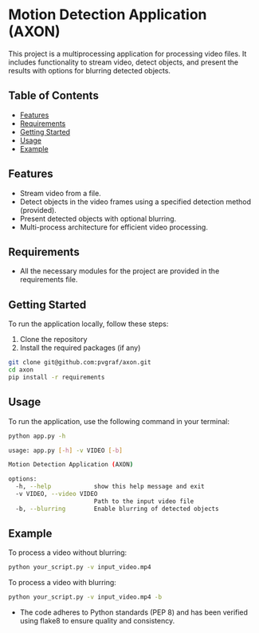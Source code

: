 # Motion Detection Application (AXON)

This project is a multiprocessing application for processing video files. It includes functionality to stream video, detect objects, and present the results with options for blurring detected objects.

## Table of Contents

- [Features](#features)
- [Requirements](#requirements)
- [Getting Started](#getting-started)
- [Usage](#usage)
- [Example](#example)

## Features
- Stream video from a file.
- Detect objects in the video frames using a specified detection method (provided).
- Present detected objects with optional blurring.
- Multi-process architecture for efficient video processing.

## Requirements
- All the necessary modules for the project are provided in the requirements file.

## Getting Started
To run the application locally, follow these steps:

1. Clone the repository
2. Install the required packages (if any)

```bash
git clone git@github.com:pvgraf/axon.git
cd axon
pip install -r requirements
```

## Usage
To run the application, use the following command in your terminal:
```bash
python app.py -h

usage: app.py [-h] -v VIDEO [-b]

Motion Detection Application (AXON)

options:
  -h, --help            show this help message and exit
  -v VIDEO, --video VIDEO
                        Path to the input video file
  -b, --blurring        Enable blurring of detected objects
```

## Example
To process a video without blurring:
```bash
python your_script.py -v input_video.mp4
```

To process a video with blurring:
```bash
python your_script.py -v input_video.mp4 -b
```

* The code adheres to Python standards (PEP 8) and has been verified using flake8 to ensure quality and consistency.
